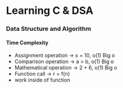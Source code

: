 # Learning C & DSA

### Data Structure and Algorithm

#### Time Complexity

- Assignment operation -> x = 10, o(1) Big o
- Comparison operation -> a > b, o(1) Big o
- Mathematical operation -> 2 + 6, o(1) Big o
- Function call -> r = f(n)
- work inside of function
